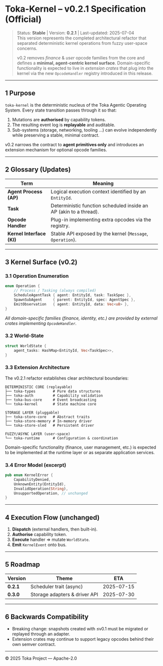 # Toka-Kernel – v0.2.1 Specification (Official)

> Status: **Stable** | Version: **0.2.1** | Last-updated: 2025-07-04  
> This version represents the completed architectural refactor that separated deterministic kernel operations from fuzzy user-space concerns.
>
> v0.2 removes _finance_ & _user_ opcode families from the core and defines
> a **minimal, agent-centric kernel surface**.  Domain-specific functionality
> is expected to live in _extension crates_ that plug into the kernel via the
> new `OpcodeHandler` registry introduced in this release.

---

## 1 Purpose

`toka-kernel` is the deterministic nucleus of the Toka Agentic Operating
System.  Every state transition passes through it so that:

1. Mutations are **authorised** by capability tokens.
2. The resulting event log is **replayable** and auditable.
3. Sub-systems (storage, networking, tooling …) can evolve independently while
   preserving a stable, minimal contract.

v0.2 narrows the contract to **agent primitives only** and introduces an
extension mechanism for optional opcode families.

---

## 2 Glossary (Updates)

| Term | Meaning |
|------|---------|
| **Agent Process (AP)** | Logical execution context identified by an `EntityId`. |
| **Task** | Deterministic function scheduled inside an AP (akin to a thread). |
| **Opcode Handler** | Plug-in implementing extra opcodes via the registry. |
| **Kernel Interface (KI)** | Stable API exposed by the kernel (`Message`, `Operation`). |

---

## 3 Kernel Surface (v0.2)

### 3.1 Operation Enumeration

```rust
enum Operation {
    // Process / Tasking (always compiled)
    ScheduleAgentTask { agent: EntityId, task: TaskSpec },
    SpawnSubAgent     { parent: EntityId, spec: AgentSpec },
    EmitObservation   { agent: EntityId, data: Vec<u8> },
}
```

*All domain-specific families (finance, identity, etc.) are provided by
external crates implementing `OpcodeHandler`.*

### 3.2 World-State

```rust
struct WorldState {
    agent_tasks: HashMap<EntityId, Vec<TaskSpec>>,
}
```

### 3.3 Extension Architecture

The v0.2.1 refactor establishes clear architectural boundaries:

```
DETERMINISTIC CORE (replayable)
├── toka-types        # Pure data structures  
├── toka-auth         # Capability validation
├── toka-bus-core     # Event broadcasting
└── toka-kernel       # State machine core

STORAGE LAYER (pluggable)
├── toka-store-core   # Abstract traits
├── toka-store-memory # In-memory driver  
└── toka-store-sled   # Persistent driver

FUZZY/ASYNC LAYER (user-space)
└── toka-runtime      # Configuration & coordination
```

Domain-specific functionality (finance, user management, etc.) is expected to be implemented at the runtime layer or as separate application services.

### 3.4 Error Model (excerpt)

```rust
pub enum KernelError {
    CapabilityDenied,
    UnknownEntity(EntityId),
    InvalidOperation(String),
    UnsupportedOperation, // unchanged
}
```

---

## 4 Execution Flow (unchanged)

1. **Dispatch** (external handlers, then built-in).
2. **Authorise** capability token.
3. **Execute** handler ⇒ mutate `WorldState`.
4. **Emit** `KernelEvent` onto bus.

---

## 5 Roadmap

| Version | Theme | ETA |
|---------|-------|-----|
| **0.2.1** | Scheduler trait (async) | 2025-07-15 |
| **0.3.0** | Storage adapters & driver API | 2025-07-30 |

---

## 6 Backwards Compatibility

* Breaking change: snapshots created with ≤v0.1 must be migrated or replayed
  through an adapter.
* Extension crates may continue to support legacy opcodes behind their own
  semver contract.

---

© 2025 Toka Project — Apache-2.0 